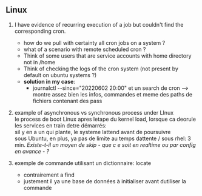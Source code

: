 ## Linux
1. I have evidence of recurring execution of a job but couldn't find the corresponding cron.  
   * how do we pull with certainty all cron jobs on a system ?  
   * what of a scenario with remote scheduled cron ?  
   * Think of some users that are service accounts with home directory not in /home  
   * Think of checking the logs of the cron system (not present by default on ubuntu systems ?) 
   * **solution in my case**:
     * journalctl --since="20220602 20:00" et un search de cron --> montre assez bien les infos, commandes et meme des paths de fichiers contenant des pass
 
2. example of asynchronous vs synchronous process under LInux  
   le process de boot Linux apres letape du kernel load, lorsque ca deorule les services en train detre démarrés:  
   sil y en a un qui plante, le systeme lattend avant de poursuivre  
   sous Ubuntu, en plus, ya pas de limite au temps dattente / sous rhel: 3 min.
   *Existe-t-il un moyen de skip - que c e soit en realtime ou par config en avance - ?*
   
3. exemple de commande utilisant un dictionnaire: locate  
   * contrairement a find
   * justement il ya une base de données à initialiser avant dutiliser la commande  


